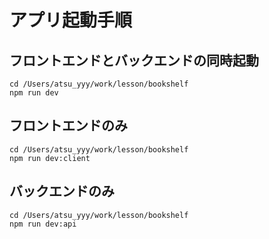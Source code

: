 # アプリ起動手順

## フロントエンドとバックエンドの同時起動
```
cd /Users/atsu_yyy/work/lesson/bookshelf
npm run dev
```

## フロントエンドのみ
```
cd /Users/atsu_yyy/work/lesson/bookshelf
npm run dev:client
```

## バックエンドのみ
```
cd /Users/atsu_yyy/work/lesson/bookshelf
npm run dev:api
```